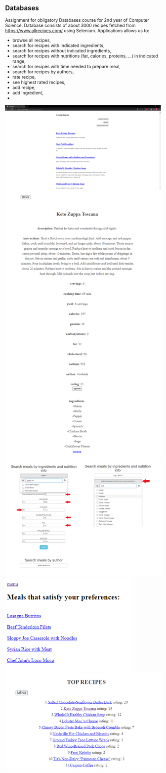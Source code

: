 ## Databases 
Assignment for obligatory Databases course for 2nd year of Computer Science. Database consists of about 3000 recipes fetched from https://www.allrecipes.com/ using Selenium. Applications allows us to:
- browse all recipes,
- search for recipes with indicated ingredients,
- search for recipes without indicated ingredients,
- search for recipes with nutritions (fat, calories, proteins, ...) in indicated range,
- search for recipes with time needed to prepare meal,
- search for recipes by authors,
- rate recipe,
- see highest rated recipes,
- add recipe,
- add ingredient,
- 
![](https://github.com/FogInTheFrog/Intelligent-cookbook/blob/main/cookbook_main_page.png)
![](https://github.com/FogInTheFrog/Intelligent-cookbook/blob/main/recipe_1.png)
![](https://github.com/FogInTheFrog/Intelligent-cookbook/blob/main/select_by_nutrition_info.png)
![](https://github.com/FogInTheFrog/Intelligent-cookbook/blob/main/results.png)
![](https://github.com/FogInTheFrog/Intelligent-cookbook/blob/main/top_recipes.png)
